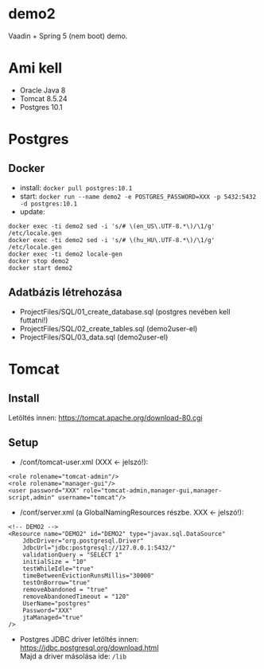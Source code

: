 demo2
==============

Vaadin + Spring 5 (nem boot) demo.

Ami kell
========
- Oracle Java 8
- Tomcat 8.5.24
- Postgres 10.1

Postgres
========

Docker
------
- install: ```docker pull postgres:10.1```
- start: ```docker run --name demo2 -e POSTGRES_PASSWORD=XXX -p 5432:5432 -d postgres:10.1```
- update:
```
docker exec -ti demo2 sed -i 's/# \(en_US\.UTF-8.*\)/\1/g' /etc/locale.gen
docker exec -ti demo2 sed -i 's/# \(hu_HU\.UTF-8.*\)/\1/g' /etc/locale.gen
docker exec -ti demo2 locale-gen
docker stop demo2
docker start demo2
```

Adatbázis létrehozása
---------------------
- ProjectFiles/SQL/01_create_database.sql (postgres nevében kell futtatni!)
- ProjectFiles/SQL/02_create_tables.sql (demo2user-el)
- ProjectFiles/SQL/03_data.sql (demo2user-el)

Tomcat
======

Install
-------

Letöltés innen: https://tomcat.apache.org/download-80.cgi

Setup
-------

- /conf/tomcat-user.xml (XXX <- jelszó!):
```
<role rolename="tomcat-admin"/>
<role rolename="manager-gui"/>
<user password="XXX" role="tomcat-admin,manager-gui,manager-script,admin" username="tomcat"/>
```
- /conf/server.xml (a GlobalNamingResources részbe. XXX <- jelszó!): 
```
<!-- DEMO2 -->
<Resource name="DEMO2" id="DEMO2" type="javax.sql.DataSource"
    JdbcDriver="org.postgresql.Driver"
    JdbcUrl="jdbc:postgresql://127.0.0.1:5432/"
    validationQuery = "SELECT 1"
    initialSize = "10"
    testWhileIdle="true"
    timeBetweenEvictionRunsMillis="30000"
    testOnBorrow="true"
    removeAbandoned = "true"
    removeAbandonedTimeout = "120"
    UserName="postgres"
    Password="XXX"
    jtaManaged="true"
/>
```
- Postgres JDBC driver letöltés innen: https://jdbc.postgresql.org/download.html
  <br/>Majd a driver másolása ide: ```/lib```
